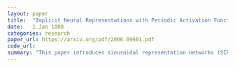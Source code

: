 ```yaml
---
layout: paper
title:  "Implicit Neural Representations with Periodic Activation Functions"
date:   1 Jan 1000
categories: research
paper_url: https://arxiv.org/pdf/2006.09661.pdf
code_url: 
summary: "This paper introduces sinusoidal representation networks (SIRENs), which utilize periodic activation functions like Sin to effectively capture complex natural signals and their derivatives, addressing the limitations of neural networks parameterized for continuous, differentiable signal representations. The authors' analysis leads to a principled initialization strategy, enabling the representation of images, wavefields, video, sound, and derivatives. SIRENs are also applied in solving boundary value problems like Eikonal equations, the Poisson equation, and the Helmholtz and wave equations. The authors extend SIRENs' use with hypernetworks to learn priors for SIREN functions."
---
```



